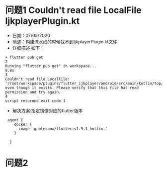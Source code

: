 # 问题1 Couldn't read file LocalFile IjkplayerPlugin.kt
- 日期：07/05/2020
- 简述：构建流水线的时候找不到IjkplayerPlugin.kt文件
- 详细描述 如下：

```
+ flutter pub get
2
Running "flutter pub get" in workspace...                           8.8s
3
Couldn't read file LocalFile: '/root/workspace/plugins/flutter_ijkplayer/android/src/main/kotlin/top/kikt/ijkplayer/IjkplayerPlugin.kt' even though it exists. Please verify that this file has read permission and try again.
4
script returned exit code 1

```
- 解决方案:指定镜像对应的flutter版本
```
 agent {
    docker {
      image 'gableroux/flutter:v1.9.1_hotfix.'
    }

  }
```

# 问题2


